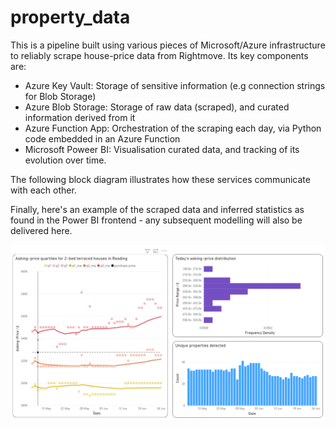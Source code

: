 # property_data
This is a pipeline built using various pieces of Microsoft/Azure infrastructure to reliably scrape house-price data from Rightmove. Its key components are:
- Azure Key Vault: Storage of sensitive information (e.g connection strings for Blob Storage)
- Azure Blob Storage: Storage of raw data (scraped), and curated information derived from it
- Azure Function App: Orchestration of the scraping each day, via Python code embedded in an Azure Function
- Microsoft Poweer BI: Visualisation curated data, and tracking of its evolution over time.

The following block diagram illustrates how these services communicate with each other.

Finally, here's an example of the scraped data and inferred statistics as found in the Power BI frontend - any subsequent modelling will also be delivered here.

![Screenshot](example_output.png)
